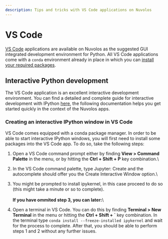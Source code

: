 ```yaml
---
description: Tips and tricks with VS Code applications on Nuvolos
---
```


# VS Code

[VS Code](https://code.visualstudio.com) applications are available on Nuvolos as the suggested GUI integrated development environment for Python. All VS Code applications come with a `conda` environment already in place in which you can [install your required packages](install-a-software-package.md#the-conda-environment).

## Interactive Python development

The VS Code application is an excellent interactive development environment. You can find a detailed and complete guide for interactive development with IPython [here](https://code.visualstudio.com/docs/python/jupyter-support-py), the following documentation helps you get started quickly in the context of the Nuvolos apps.

### Creating an interactive IPython window in VS Code

VS Code comes equipped with a conda package manager. In order to be able to start interactive IPython windows, you will first need to install some packages into the VS Code app. To do so, take the following steps:

1. Open a VS Code command prompt either by finding **View > Command Palette** in the menu, or by hitting the **Ctrl + Shift + P** key combination.\

2. In the VS Code command palette, type Jupyter: Create and the autocomplete should offer you the Create Interactive Window option.\

3. You might be prompted to install ipykernel, in this case proceed to do so (this might take a minute or so to complete).\
   \
   **If you have ommited step 3, you can later:**\

4. Open a terminal in VS Code. You can do this by finding **Terminal > New Terminal** in the menu or hitting the **Ctrl + Shift + \`** key combination. In the terminal type `conda install --freeze-installed ipykernel` and wait for the process to complete. After that, you should be able to perform steps 1 and 2 without any further issues.

